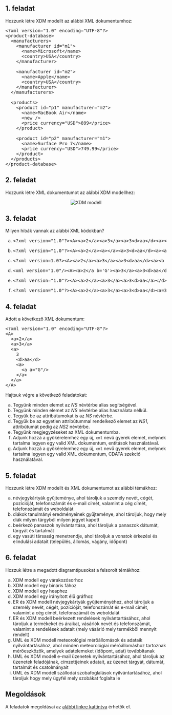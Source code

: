 ## 1. feladat

Hozzunk létre XDM modellt az alábbi XML dokumentumhoz:

<pre class="prettyprint lang-xml">
&lt;?xml version=&quot;1.0&quot; encoding=&quot;UTF-8&quot;?&gt;
&lt;product-database&gt;
  &lt;manufacturers&gt;
    &lt;manufacturer id=&quot;m1&quot;&gt;
      &lt;name&gt;Microsoft&lt;/name&gt;
      &lt;country&gt;USA&lt;/country&gt;
    &lt;/manufacturer&gt;

    &lt;manufacturer id=&quot;m2&quot;&gt;
      &lt;name&gt;Apple&lt;/name&gt;
      &lt;country&gt;USA&lt;/country&gt;
    &lt;/manufacturer&gt;
  &lt;/manufacturers&gt;

  &lt;products&gt;
    &lt;product id=&quot;p1&quot; manufacturer=&quot;m2&quot;&gt;
      &lt;name&gt;MacBook Air&lt;/name&gt;
      &lt;new /&gt;
      &lt;price currency=&quot;USD&quot;&gt;899&lt;/price&gt;
    &lt;/product&gt;

    &lt;product id=&quot;p2&quot; manufacturer=&quot;m1&quot;&gt;
      &lt;name&gt;Surface Pro 7&lt;/name&gt;
      &lt;price currency=&quot;USD&quot;&gt;749.99&lt;/price&gt;
    &lt;/product&gt;
  &lt;/products&gt;
&lt;/product-database&gt;</pre>

## 2. feladat

Hozzunk létre XML dokumentumot az alábbi XDM modellhez:

<p align="center">
  <img src="assets/courses/xml/lab01/exercise02/projects.xdm.dot.png" alt="XDM modell">
</p>

## 3. feladat

Milyen hibák vannak az alábbi XML kódokban?

<ol type="a">
  <li>
    <pre>&lt;?xml version=&quot;1.0&quot;?&gt;&lt;A&gt;&lt;a&gt;2&lt;/a&gt;&lt;a&gt;3&lt;/a&gt;&lt;a&gt;3&lt;d&gt;aa&lt;/d&gt;&lt;a&gt;&lt;a a=&quot;G&quot;&gt;&lt;/A&gt;</pre>
  </li>
  <li>
    <pre>&lt;?xml version=&quot;1.0&quot;?&gt;&lt;A&gt;&lt;a&gt;2&lt;/a&gt;&lt;a&gt;&lt;/a&gt;&lt;a&gt;3&lt;d&gt;aa&lt;/d&gt;&lt;a&gt;&lt;a a=&quot;G&quot;/&gt;&lt;/A&gt;</pre>
  </li>
  <li>
    <pre>&lt;?xml version=1.0?&gt;&lt;A&gt;&lt;a&gt;2&lt;/a&gt;&lt;a&gt;3&lt;/a&gt;&lt;a&gt;3&lt;d&gt;aa&lt;/d&gt;&lt;a&gt;&lt;b a=&apos;G&apos;&gt;&lt;/A&gt;</pre>
  </li>
  <li>
    <pre>&lt;xml version=&quot;1.0&quot;/&gt;&lt;A&gt;&lt;a&gt;2&lt;/a b=&apos;G&apos;&gt;&lt;a&gt;3&lt;/a&gt;&lt;a&gt;3&lt;d&gt;aa&lt;/d&gt;&lt;a&gt;&lt;a&gt;&lt;/a&gt;</pre>
  </li>
  <li>
    <pre>&lt;?xml version=&quot;1.0&quot;?&gt;&lt;A&gt;&lt;a&gt;2&lt;/a&gt;&lt;a&gt;3&lt;/a&gt;&lt;a&gt;3&lt;d&gt;aa&lt;/a&gt;&lt;/d&gt;&lt;a/&gt;&lt;/A&gt;&lt;a&gt;2&lt;/a&gt;</pre>
  </li>
  <li>
    <pre>&lt;?xml version=&quot;1.0&quot;?&gt;&lt;A&gt;&lt;a&gt;2&lt;/a&gt;&lt;a&gt;3&lt;/a&gt;&lt;a&gt;3&lt;d&gt;aa&lt;/d&gt;&lt;a=3&gt;&lt;a&gt;&lt;/A&gt;</pre>
  </li>
</ol>

## 4. feladat

Adott a következő XML dokumentum:

<pre class="prettyprint lang-xml">&lt;?xml version=&quot;1.0&quot; encoding=&quot;UTF-8&quot;?&gt;
&lt;A&gt;
  &lt;a&gt;2&lt;/a&gt;
  &lt;a&gt;3&lt;/a&gt;
  &lt;a&gt;
    3
    &lt;d&gt;aa&lt;/d&gt;
    &lt;a&gt;
      &lt;a a=&quot;G&quot;/&gt;
    &lt;/a&gt;
  &lt;/a&gt;
&lt;/A&gt;</pre>

Hajtsuk végre a következő feladatokat:

<ol type="a">
  <li>Tegyünk minden elemet az <i>NS</i> névtérbe alias segítségével.</li>
  <li>Tegyünk minden elemet az <i>NS</i> névtérbe alias használata nélkül.</li>
  <li>Tegyük be az attribútumokat is az <i>NS</i> névtérbe.</li>
  <li>Tegyük be az egyetlen attribútummal rendelkező elemet az <i>NS1</i>, attribútumát pedig az <i>NS2</i> névtérbe.</li>
  <li>Tegyünk megjegyzéseket az XML dokumentumba.</li>
  <li>Adjunk hozzá a gyökérelemhez egy új, <code>xml</code> nevű gyerek elemet, melynek tartalma legyen egy valid XML dokumentum, entitások használatával.</li>
  <li>Adjunk hozzá a gyökérelemhez egy új, <code>xml</code> nevű gyerek elemet, melynek tartalma legyen egy valid XML dokumentum, CDATA szekció használatával.</li>
</ol>

## 5. feladat

Hozzunk létre XDM modellt és XML dokumentumot az alábbi témákhoz:

<ol type="a">
  <li>névjegykártyák gyűjteménye, ahol tároljuk a személy nevét, cégét, pozícióját, telefonszámát és e-mail címét, valamint a cég címét, telefonszámát és weboldalát</li>
  <li>diákok tanulmányi eredményeinek gyűjteménye, ahol tároljuk, hogy mely diák milyen tárgyból milyen jegyet kapott</li>
  <li>beérkező panaszok nyilvántartása, ahol tároljuk a panaszok dátumát, tárgyát és tartalmát</li>
  <li>egy vasúti társaság menetrendje, ahol tároljuk a vonatok érkezési és elindulási adatait (település, állomás, vágány, időpont)</li>
</ol>

## 6. feladat

Hozzuk létre a megadott diagramtípusokat a felsorolt témákhoz:

<ol type="a">
  <li>XDM modell egy várakozósorhoz</li>
  <li>XDM modell egy bináris fához</li>
  <li>XDM modell egy heaphez</li>
  <li>XDM modell egy irányított élű gráfhoz</li>
  <li>ER és XDM modell névjegykártyák gyűjteményéhez, ahol tároljuk a személy nevét, cégét, pozícióját, telefonszámát és e-mail címét, valamint a cég címét, telefonszámát és weboldalát</li>
  <li>ER és XDM modell beérkezett rendelések nyilvántartásához, ahol tároljuk a termékeket és áraikat, vásárlók nevét és telefonszámát, valamint a rendelések adatait (mely vásárló mely termékből mennyit rendelt)</li>
  <li>UML és XDM modell meteorológiai mérőállomások és adataik nyilvántartásához, ahol minden meteorológiai mérőállomáshoz tartoznak mérőeszközök, amelyek adatelemeket (időpont, adat) továbbítanak</li>
  <li>UML és XDM modell e-mail üzenetek nyilvántartásához, ahol tároljuk az üzenetek feladójának, címzettjeinek adatait, az üzenet tárgyát, dátumát, tartalmát és csatolmányait</li>
  <li>UML és XDM modell szállodai szobafoglalások nyilvántartásához, ahol tároljuk hogy mely ügyfél mely szobákat foglalta le</li>
</ol>

## Megoldások

A feladatok megoldásai az [alábbi linkre kattintva](assets/courses/xml/lab01/solution.zip) érhetők el.

